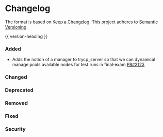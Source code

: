 # Changelog
The format is based on [Keep a Changelog](https://keepachangelog.com/en/1.0.0/).
This project adheres to [Semantic Versioning](https://semver.org/spec/v2.0.0.html).

{{ version-heading }}

### Added

- Adds the notion of a manager to trycp_server so that we can dynamical manage pools available nodes for test runs in final-exam  [PR#2123](https://github.com/holochain/holochain-rust/pull/2123)

### Changed

### Deprecated

### Removed

### Fixed

### Security
